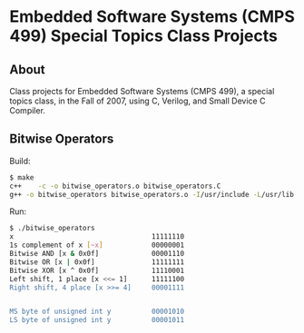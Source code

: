 # Embedded Software Systems (CMPS 499) Special Topics Class Projects

## About

Class projects for Embedded Software Systems (CMPS 499), a special topics class, in the Fall of 2007, using C, Verilog, and Small Device C Compiler.

## Bitwise Operators

Build:

```bash
$ make
c++    -c -o bitwise_operators.o bitwise_operators.C
g++ -o bitwise_operators bitwise_operators.o -I/usr/include -L/usr/lib 
```

Run:

```bash
$ ./bitwise_operators
x                                  11111110
1s complement of x [~x]            00000001
Bitwise AND [x & 0x0f]             00001110
Bitwise OR [x | 0x0f]              11111111
Bitwise XOR [x ^ 0x0f]             11110001
Left shift, 1 place [x <<= 1]      11111100
Right shift, 4 place [x >>= 4]     00001111


MS byte of unsigned int y          00001010
LS byte of unsigned int y          00001011
```
